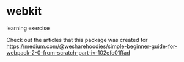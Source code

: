 # webkit
learning exercise


Check out the articles that this package was created for
https://medium.com/@wesharehoodies/simple-beginner-guide-for-webpack-2-0-from-scratch-part-iv-102efc01ffad